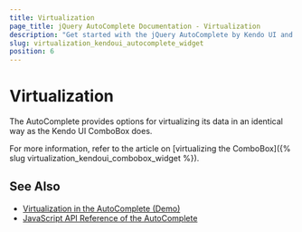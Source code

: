 ```yaml
---
title: Virtualization
page_title: jQuery AutoComplete Documentation - Virtualization
description: "Get started with the jQuery AutoComplete by Kendo UI and configure its virtualization functionality."
slug: virtualization_kendoui_autocomplete_widget
position: 6
---
```


# Virtualization

The AutoComplete provides options for virtualizing its data in an identical way as the Kendo UI ComboBox does.

For more information, refer to the article on [virtualizing the ComboBox]({% slug virtualization_kendoui_combobox_widget %}).

## See Also

* [Virtualization in the AutoComplete (Demo)](https://demos.telerik.com/kendo-ui/autocomplete/virtualization)
* [JavaScript API Reference of the AutoComplete](/api/javascript/ui/autocomplete)
